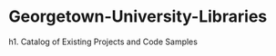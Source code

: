 Georgetown-University-Libraries
===============================

h1. Catalog of Existing Projects and Code Samples


